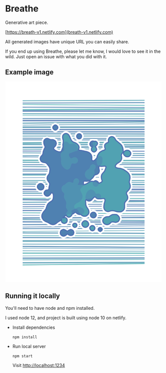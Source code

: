 # Breathe

Generative art piece.

[https://breath-v1.netlify.com](breath-v1.netlify.com)

All generated images have unique URL you can easily share.

If you end up using Breathe, please let me know, I would love to see it in the wild. Just open an issue with what you did with it.

## Example image

[![Image generated using Breathe](./src/example.png)](https://breath-v1.netlify.com/#/false/1500/1100/100/20/2/1/90/0.4/0.5/0.66/0.5/13/2/51/1/90/0.6/0.5/0.66/0.5/13/2/9wsgmrllflr/amw86wbb36a/ju9salr44nc)

## Running it locally

You'll need to have node and npm installed.

I used node 12, and project is built using node 10 on netlify.

* Install dependencies
  ```
  npm install
  ```
* Run local server
  ```
  npm start
  ```

  Visit [http://localhost:1234](localhost:1234)
